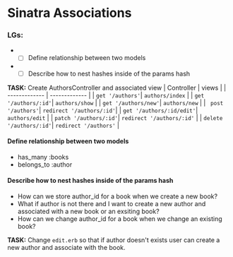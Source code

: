 # Sinatra Associations
### LGs:
* - [ ] Define relationship between two models
* - [ ] Describe how to nest hashes inside of the params hash

**TASK:** Create AuthorsController and associated view
| Controller    | views         |
| ------------- | ------------- |
| `get '/authors'`| `authors/index` |
| `get '/authors/:id'`| `authors/show` |
| `get '/authors/new'`| `authors/new` |
| ` post '/authors'`| `redirect '/authors/:id'`|
| `get '/authors/:id/edit'`| `authors/edit` |
| `patch '/authors/:id'`| `redirect '/authors/:id'` |
| `delete '/authors/:id'`| `redirect '/authors'` |


#### **Define relationship between two models**
* has_many :books
* belongs_to :author

#### **Describe how to nest hashes inside of the params hash**
* How can we store author_id for a book when we create a new book?
* What if author is not there and I want to create a new author and associated with a new book or an exsiting book?
* How can we change author_id for a book when we change an existing book?
    

**TASK:** Change `edit.erb` so that if author doesn't exists user can create a new author and associate with the book.
        